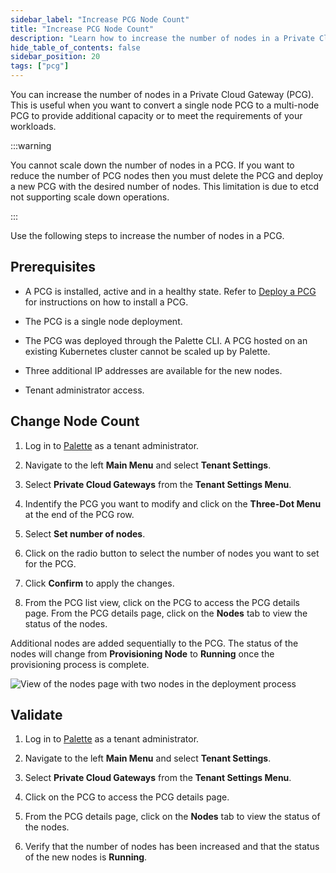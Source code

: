 ```yaml
---
sidebar_label: "Increase PCG Node Count"
title: "Increase PCG Node Count"
description: "Learn how to increase the number of nodes in a Private Cloud Gateway (PCG) in Palette."
hide_table_of_contents: false
sidebar_position: 20
tags: ["pcg"]
---
```


You can increase the number of nodes in a Private Cloud Gateway (PCG). This is useful when you want to convert a single
node PCG to a multi-node PCG to provide additional capacity or to meet the requirements of your workloads.

:::warning

You cannot scale down the number of nodes in a PCG. If you want to reduce the number of PCG nodes then you must delete
the PCG and deploy a new PCG with the desired number of nodes. This limitation is due to etcd not supporting scale down
operations.

:::

Use the following steps to increase the number of nodes in a PCG.

## Prerequisites

- A PCG is installed, active and in a healthy state. Refer to [Deploy a PCG](../deploy-pcg/deploy-pcg.md) for
  instructions on how to install a PCG.

- The PCG is a single node deployment.

- The PCG was deployed through the Palette CLI. A PCG hosted on an existing Kubernetes cluster cannot be scaled up by
  Palette.

- Three additional IP addresses are available for the new nodes.

- Tenant administrator access.

## Change Node Count

1. Log in to [Palette](https://console.spectrocloud.com) as a tenant administrator.

2. Navigate to the left **Main Menu** and select **Tenant Settings**.

3. Select **Private Cloud Gateways** from the **Tenant Settings Menu**.

4. Indentify the PCG you want to modify and click on the **Three-Dot Menu** at the end of the PCG row.

5. Select **Set number of nodes**.

6. Click on the radio button to select the number of nodes you want to set for the PCG.

7. Click **Confirm** to apply the changes.

8. From the PCG list view, click on the PCG to access the PCG details page. From the PCG details page, click on the
   **Nodes** tab to view the status of the nodes.

Additional nodes are added sequentially to the PCG. The status of the nodes will change from **Provisioning Node** to
**Running** once the provisioning process is complete.

![View of the nodes page with two nodes in the deployment process](/clusters_manage-pcg_scale-pcg-nodes_nodes-view.png)

## Validate

1. Log in to [Palette](https://console.spectrocloud.com) as a tenant administrator.

2. Navigate to the left **Main Menu** and select **Tenant Settings**.

3. Select **Private Cloud Gateways** from the **Tenant Settings Menu**.

4. Click on the PCG to access the PCG details page.

5. From the PCG details page, click on the **Nodes** tab to view the status of the nodes.

6. Verify that the number of nodes has been increased and that the status of the new nodes is **Running**.
